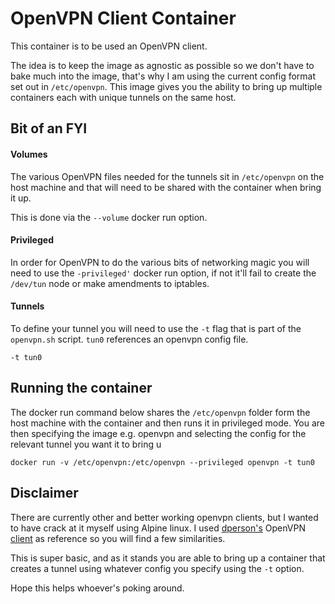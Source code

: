 # OpenVPN Client Container

This container is to be used an OpenVPN client.

The idea is to keep the image as agnostic as possible so we don't have to bake much into the image, that's why I am using the current config format set out in `/etc/openvpn`. This image gives you the ability to bring up multiple containers each with unique tunnels on the same host.


## Bit of an FYI


#### Volumes

The various OpenVPN files needed for the tunnels sit in `/etc/openvpn` on the host machine and that will need to be shared with the container when bring it up.

This is done via the `--volume` docker run option.


#### Privileged

In order for OpenVPN to do the various bits of networking magic you will need to use the `-privileged'` docker run option, if not it'll fail to create the `/dev/tun` node or make amendments to iptables.


#### Tunnels

To define your tunnel you will need to use the `-t` flag that is part of the `openvpn.sh` script. `tun0` references an openvpn config file.

	-t tun0


## Running the container

The docker run command below shares the `/etc/openvpn` folder form the host machine with the container and then runs it in privileged mode. You are then specifying the image e.g. openvpn and selecting the config for the relevant tunnel you want it to bring u

	docker run -v /etc/openvpn:/etc/openvpn --privileged openvpn -t tun0


## Disclaimer

There are currently other and better working openvpn clients, but I wanted to have crack at it myself using Alpine linux. I used [dperson's](https://github.com/dperson) OpenVPN [client](https://github.com/dperson/openvpn-client) as reference so you will find a few similarities. 

This is super basic, and as it stands you are able to bring up a container that creates a tunnel using whatever config you specify using the `-t` option. 

Hope this helps whoever's poking around.
